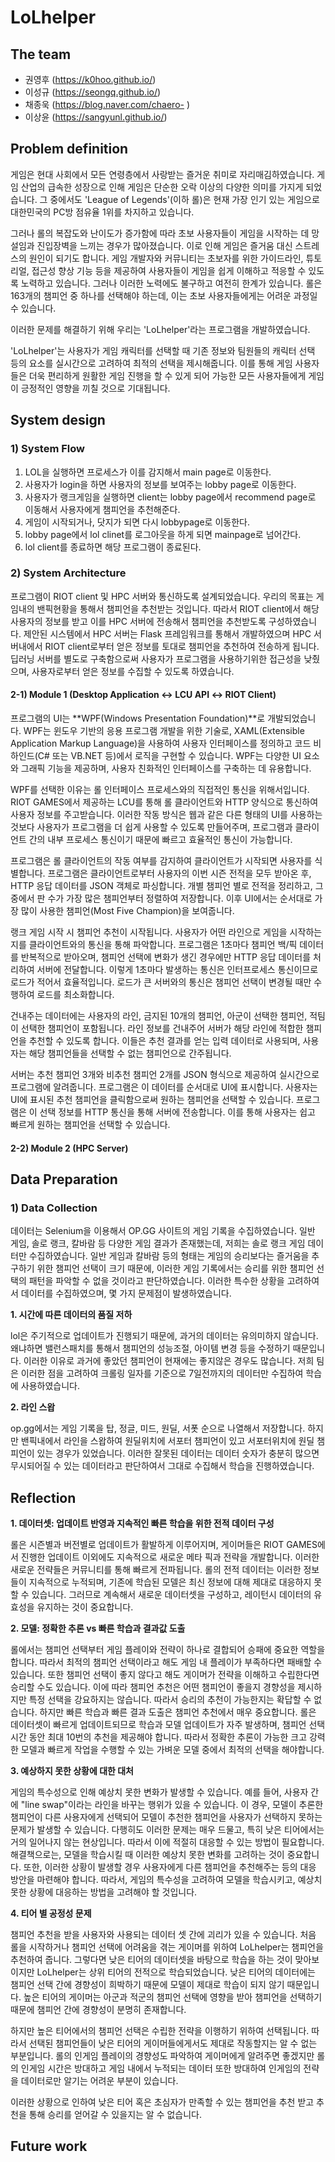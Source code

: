 # LoLhelper

## The team
- 권영후 (https://k0hoo.github.io/)
- 이성규 (https://seongq.github.io/)
- 채종욱 (https://blog.naver.com/chaero- )
- 이상윤 (https://sangyunl.github.io/) 
 
## Problem definition

게임은 현대 사회에서 모든 연령층에서 사랑받는 즐거운 취미로 자리매김하였습니다. 게임 산업의 급속한 성장으로 인해 게임은 단순한 오락 이상의 다양한 의미를 가지게 되었습니다. 그 중에서도 'League of Legends'(이하 롤)은 현재 가장 인기 있는 게임으로 대한민국의 PC방 점유율 1위를 차지하고 있습니다. 

그러나 롤의 복잡도와 난이도가 증가함에 따라 초보 사용자들이 게임을 시작하는 데 망설임과 진입장벽을 느끼는 경우가 많아졌습니다. 이로 인해 게임은 즐거움 대신 스트레스의 원인이 되기도 합니다. 게임 개발자와 커뮤니티는 초보자를 위한 가이드라인, 튜토리얼, 접근성 향상 기능 등을 제공하여 사용자들이 게임을 쉽게 이해하고 적응할 수 있도록 노력하고 있습니다. 그러나 이러한 노력에도 불구하고 여전히 한계가 있습니다. 롤은 163개의 챔피언 중 하나를 선택해야 하는데, 이는 초보 사용자들에게는 어려운 과정일 수 있습니다.

이러한 문제를 해결하기 위해 우리는 'LoLhelper'라는 프로그램을 개발하였습니다.

'LoLhelper'는 사용자가 게임 캐릭터를 선택할 때 기존 정보와 팀원들의 캐릭터 선택 등의 요소를 실시간으로 고려하여 최적의 선택을 제시해줍니다. 이를 통해 게임 사용자들은 더욱 편리하게 원활한 게임 진행을 할 수 있게 되어 가능한 모든 사용자들에게 게임이 긍정적인 영향을 끼칠 것으로 기대됩니다.

## System design

### 1) System Flow

1. LOL을 실행하면 프로세스가 이를 감지해서 main page로 이동한다.
2. 사용자가 login을 하면 사용자의 정보를 보여주는 lobby page로 이동한다.
3. 사용자가 랭크게임을 실행하면 client는 lobby page에서 recommend page로 이동해서 사용자에게 챔피언을 추천해준다.
4. 게임이 시작되거나, 닷지가 되면 다시 lobbypage로 이동한다.
5. lobby page에서 lol clinet를 로그아웃을 하게 되면 mainpage로 넘어간다.
6. lol client를 종료하면 해당 프로그램이 종료된다.

### 2) System Architecture

프로그램이 RIOT client 및 HPC 서버와 통신하도록 설계되었습니다. 우리의 목표는 게임내의 밴픽현황을 통해서 챔피언을 추천받는 것입니다. 따라서 RIOT client에서 해당 사용자의 정보를 받고 이를 HPC 서버에 전송해서 챔피언을 추천받도록 구성하였습니다. 제안된 시스템에서 HPC 서버는 Flask 프레임워크를 통해서 개발하였으며 HPC 서버내에서 RIOT client로부터 얻은 정보를 토대로 챔피언을 추천하여 전송하게 됩니다. 딥러닝 서버를 별도로 구축함으로써 사용자가 프로그램을 사용하기위한 접근성을 낮췄으며, 사용자로부터 얻은 정보를 수집할 수 있도록 하였습니다.

#### 2-1) Module 1 (Desktop Application ↔ LCU API ↔  RIOT Client)

프로그램의 UI는 **WPF(Windows Presentation Foundation)**로 개발되었습니다. WPF는 윈도우 기반의 응용 프로그램 개발을 위한 기술로, XAML(Extensible Application Markup Language)을 사용하여 사용자 인터페이스를 정의하고 코드 비하인드(C# 또는 VB.NET 등)에서 로직을 구현할 수 있습니다. WPF는 다양한 UI 요소와 그래픽 기능을 제공하며, 사용자 친화적인 인터페이스를 구축하는 데 유용합니다.

WPF를 선택한 이유는 롤 인터페이스 프로세스와의 직접적인 통신을 위해서입니다. RIOT GAMES에서 제공하는 LCU를 통해 롤 클라이언트와 HTTP 양식으로 통신하여 사용자 정보를 주고받습니다. 이러한 작동 방식은 웹과 같은 다른 형태의 UI를 사용하는 것보다 사용자가 프로그램을 더 쉽게 사용할 수 있도록 만들어주며, 프로그램과 클라이언트 간의 내부 프로세스 통신이기 때문에 빠르고 효율적인 통신이 가능합니다.

프로그램은 롤 클라이언트의 작동 여부를 감지하여 클라이언트가 시작되면 사용자를 식별합니다. 프로그램은 클라이언트로부터 사용자의 이번 시즌 전적을 모두 받아온 후, HTTP 응답 데이터를 JSON 객체로 파싱합니다. 개별 챔피언 별로 전적을 정리하고, 그 중에서 판 수가 가장 많은 챔피언부터 정렬하여 저장합니다. 이후 UI에서는 순서대로 가장 많이 사용한 챔피언(Most Five Champion)을 보여줍니다.

랭크 게임 시작 시 챔피언 추천이 시작됩니다. 사용자가 어떤 라인으로 게임을 시작하는지를 클라이언트와의 통신을 통해 파악합니다. 프로그램은 1초마다 챔피언 백/픽 데이터를 반복적으로 받아오며, 챔피언 선택에 변화가 생긴 경우에만 HTTP 응답 데이터를 처리하여 서버에 전달합니다. 이렇게 1초마다 발생하는 통신은 인터프로세스 통신이므로 로드가 적어서 효율적입니다. 로드가 큰 서버와의 통신은 챔피언 선택이 변경될 때만 수행하여 로드를 최소화합니다.

건내주는 데이터에는 사용자의 라인, 금지된 10개의 챔피언, 아군이 선택한 챔피언, 적팀이 선택한 챔피언이 포함됩니다. 라인 정보를 건내주어 서버가 해당 라인에 적합한 챔피언을 추천할 수 있도록 합니다. 이들은 추천 결과를 얻는 입력 데이터로 사용되며, 사용자는 해당 챔피언들을 선택할 수 없는 챔피언으로 간주됩니다.

서버는 추천 챔피언 3개와 비추천 챔피언 2개를 JSON 형식으로 제공하여 실시간으로 프로그램에 알려줍니다. 프로그램은 이 데이터를 순서대로 UI에 표시합니다. 사용자는 UI에 표시된 추천 챔피언을 클릭함으로써 원하는 챔피언을 선택할 수 있습니다. 프로그램은 이 선택 정보를 HTTP 통신을 통해 서버에 전송합니다. 이를 통해 사용자는 쉽고 빠르게 원하는 챔피언을 선택할 수 있습니다.

#### 2-2) Module 2 (HPC Server)


## Data Preparation

### 1) Data Collection

데이터는 Selenium을 이용해서 OP.GG 사이트의 게임 기록을 수집하였습니다. 일반 게임, 솔로 랭크, 칼바람 등 다양한 게임 결과가 존재했는데, 저희는 솔로 랭크 게임 데이터만 수집하였습니다. 일반 게임과 칼바람 등의 형태는 게임의 승리보다는 즐거움을 추구하기 위한 챔피언 선택이 크기 때문에, 이러한 게임 기록에서는 승리를 위한 챔피언 선택의 패턴을 파악할 수 없을 것이라고 판단하였습니다. 이러한 특수한 상황을 고려하여서 데이터를 수집하였으며, 몇 가지 문제점이 발생하였습니다.

**1. 시간에 따른 데이터의 품질 저하**

 lol은 주기적으로 업데이트가 진행되기 때문에, 과거의 데이터는 유의미하지 않습니다. 왜냐하면 밸런스패치를 통해서 챔피언의 성능조절, 아이템 변경 등을 수정하기 때문입니다. 이러한 이유로 과거에 좋았던 챔피언이 현재에는 좋지않은 경우도 많습니다. 저희 팀은 이러한 점을 고려하여 크롤링 일자를 기준으로 7일전까지의 데이터만 수집하여 학습에 사용하였습니다.

**2. 라인 스왑**
   
 op.gg에서는 게임 기록을 탑, 정글, 미드, 원딜, 서폿 순으로 나열해서 저장합니다. 하지만 밴픽내에서 라인을 스왑하여  원딜위치에 서포터 챔피언이 있고 서포터위치에 원딜 챔피언이 있는 경우가 있었습니다. 이러한 잘못된 데이터는 데이터 숫자가 충분히 많으면 무시되어질 수 있는 데이터라고 판단하여서 그대로 수집해서 학습을 진행하였습니다.


## Reflection

**1. 데이터셋: 업데이트 반영과 지속적인 빠른 학습을 위한 전적 데이터 구성**

롤은 시즌별과 버전별로 업데이트가 활발하게 이루어지며, 게이머들은 RIOT GAMES에서 진행한 업데이트 이외에도 지속적으로 새로운 메타 픽과 전략을 개발합니다. 이러한 새로운 전략들은 커뮤니티를 통해 빠르게 전파됩니다. 롤의 전적 데이터는 이러한 정보들이 지속적으로 누적되며, 기존에 학습된 모델은 최신 정보에 대해 제대로 대응하지 못할 수 있습니다. 그러므로 계속해서 새로운 데이터셋을 구성하고, 레이턴시 데이터의 유효성을 유지하는 것이 중요합니다.

**2. 모델: 정확한 추론 vs 빠른 학습과 결과값 도출**

롤에서는 챔피언 선택부터 게임 플레이와 전략이 하나로 결합되어 승패에 중요한 역할을 합니다. 따라서 최적의 챔피언 선택이라고 해도 게임 내 플레이가 부족하다면 패배할 수 있습니다. 또한 챔피언 선택이 좋지 않다고 해도 게이머가 전략을 이해하고 수립한다면 승리할 수도 있습니다. 이에 따라 챔피언 추천은 어떤 챔피언이 좋을지 경향성을 제시하지만 특정 선택을 강요하지는 않습니다. 따라서 승리의 추천이 가능한지는 확답할 수 없습니다. 하지만 빠른 학습과 빠른 결과 도출은 챔피언 추천에서 매우 중요합니다. 롤은 데이터셋이 빠르게 업데이트되므로 학습과 모델 업데이트가 자주 발생하며, 챔피언 선택 시간 동안 최대 10번의 추천을 제공해야 합니다. 따라서 정확한 추론이 가능한 크고 강력한 모델과 빠르게 작업을 수행할 수 있는 가벼운 모델 중에서 최적의 선택을 해야합니다.

**3. 예상하지 못한 상황에 대한 대처**

게임의 특수성으로 인해 예상치 못한 변화가 발생할 수 있습니다. 예를 들어, 사용자 간에 "line swap"이라는 라인을 바꾸는 행위가 있을 수 있습니다. 이 경우, 모델이 추론한 챔피언이 다른 사용자에게 선택되어 모델이 추천한 챔피언을 사용자가 선택하지 못하는 문제가 발생할 수 있습니다. 다행히도 이러한 문제는 매우 드물고, 특히 낮은 티어에서는 거의 일어나지 않는 현상입니다. 따라서 이에 적절히 대응할 수 있는 방법이 필요합니다. 해결책으로는, 모델을 학습시킬 때 이러한 예상치 못한 변화를 고려하는 것이 중요합니다. 또한, 이러한 상황이 발생할 경우 사용자에게 다른 챔피언을 추천해주는 등의 대응 방안을 마련해야 합니다. 따라서, 게임의 특수성을 고려하여 모델을 학습시키고, 예상치 못한 상황에 대응하는 방법을 고려해야 할 것입니다.


**4. 티어 별 공정성 문제**

챔피언 추천을 받을 사용자와 사용되는 데이터 셋 간에 괴리가 있을 수 있습니다. 처음 롤을 시작하거나 챔피언 선택에 어려움을 겪는 게이머를 위하여 LoLhelper는 챔피언을 추천하여 줍니다. 그렇다면 낮은 티어의 데이터셋을 바탕으로 학습을 하는 것이 맞아보이지만 LoLhelper는 상위 티어의 전적으로 학습되었습니다. 낮은 티어의 데이터에는 챔피언 선택 간에 경향성이 희박하기 때문에 모델이 제대로 학습이 되지 않기 때문입니다. 높은 티어의 게이머는 아군과 적군의 챔피언 선택에 영향을 받아 챔피언을 선택하기 때문에 챔피언 간에 경향성이 분명히 존재합니다.

하지만 높은 티어에서의 챔피언 선택은 수립한 전략을 이행하기 위하여 선택됩니다. 따라서 선택된 챔피언들이 낮은 티어의 게이머들에게서도 제대로 작동할지는 알 수 없는 부분입니다. 롤의 인게임 플레이의 경향성도 파악하여 게이머에게 알려주면 좋겠지만 롤의 인게임 시간은 방대하고 게임 내에서 누적되는 데이터 또한 방대하여 인게임의 전략을 데이터로만 알기는 어려운 부분이 있습니다.

이러한 상황으로 인하여 낮은 티어 혹은 초심자가 만족할 수 있는 챔피언을 추천 받고 추천을 통해 승리를 얻어갈 수 있을지는 알 수 없습니다.

## Future work

